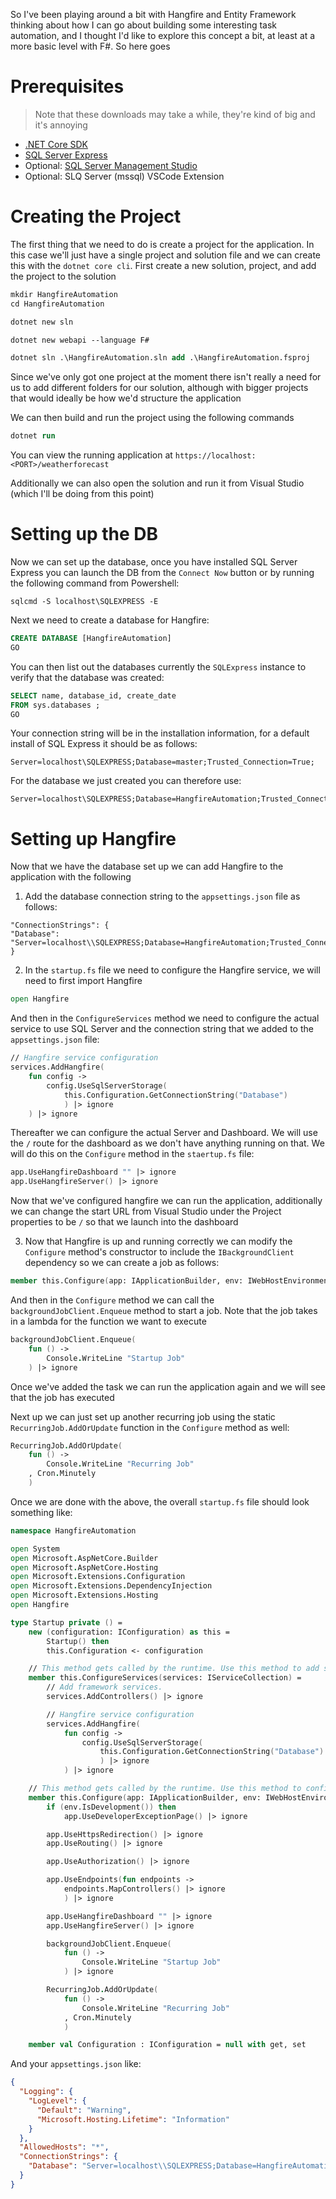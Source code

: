 So I've been playing around a bit with Hangfire and Entity Framework thinking about how I can go about building some interesting task automation, and I thought I'd like to explore this concept a bit, at least at a more basic level with F#. So here goes

# Prerequisites

> Note that these downloads may take a while, they're kind of big and it's annoying

- [.NET Core SDK](https://dotnet.microsoft.com/download)
- [SQL Server Express](https://www.microsoft.com/en-us/sql-server/sql-server-editions-express)
- Optional: [SQL Server Management Studio](https://docs.microsoft.com/en-us/sql/ssms/download-sql-server-management-studio-ssms?view=sql-server-ver15)
- Optional: SLQ Server (mssql) VSCode Extension

# Creating the Project

The first thing that we need to do is create a project for the application. In this case we'll just have a single project and solution file and we can create this with the `dotnet core cli`. First create a new solution, project, and add the project to the solution

```ps
mkdir HangfireAutomation
cd HangfireAutomation

dotnet new sln

dotnet new webapi --language F#

dotnet sln .\HangfireAutomation.sln add .\HangfireAutomation.fsproj
```

Since we've only got one project at the moment there isn't really a need for us to add different folders for our solution, although with bigger projects that would ideally be how we'd structure the application

We can then build and run the project using the following commands

```ps
dotnet run
```

You can view the running application at `https://localhost:<PORT>/weatherforecast`

Additionally we can also open the solution and run it from Visual Studio (which I'll be doing from this point)

# Setting up the DB

Now we can set up the database, once you have installed SQL Server Express you can launch the DB from the `Connect Now` button or by running the following command from Powershell:

```
sqlcmd -S localhost\SQLEXPRESS -E
```

Next we need to create a database for Hangfire:

```sql
CREATE DATABASE [HangfireAutomation]
GO
```

You can then list out the databases currently the `SQLExpress` instance to verify that the database was created:

```sql
SELECT name, database_id, create_date
FROM sys.databases ;
GO
```

Your connection string will be in the installation information, for a default install of SQL Express it should be as follows:

```
Server=localhost\SQLEXPRESS;Database=master;Trusted_Connection=True;
```

For the database we just created you can therefore use:

```
Server=localhost\SQLEXPRESS;Database=HangfireAutomation;Trusted_Connection=True;
```

# Setting up Hangfire

Now that we have the database set up we can add Hangfire to the application with the following

1. Add the database connection string to the `appsettings.json` file as follows:

```
"ConnectionStrings": {
"Database": "Server=localhost\\SQLEXPRESS;Database=HangfireAutomation;Trusted_Connection=True;"
}
```

2. In the `startup.fs` file we need to configure the Hangfire service, we will need to first import Hangfire

```fs
open Hangfire
```

And then in the `ConfigureServices` method we need to configure the actual service to use SQL Server and the connection string that we added to the `appsettings.json` file:

```fs
// Hangfire service configuration
services.AddHangfire(
    fun config ->
        config.UseSqlServerStorage(
            this.Configuration.GetConnectionString("Database")
            ) |> ignore
    ) |> ignore
```

Thereafter we can configure the actual Server and Dashboard. We will use the `/` route for the dashboard as we don't have anything running on that. We will do this on the `Configure` method in the `staertup.fs` file:

```fs
app.UseHangfireDashboard "" |> ignore
app.UseHangfireServer() |> ignore
```

Now that we've configured hangfire we can run the application, additionally we can change the start URL from Visual Studio under the Project properties to be `/` so that we launch into the dashboard

3. Now that Hangfire is up and running correctly we can modify the `Configure` method's constructor to include the `IBackgroundClient` dependency so we can create a job as follows:

```fs
member this.Configure(app: IApplicationBuilder, env: IWebHostEnvironment, backgroundJobClient: IBackgroundJobClient) =
```

And then in the `Configure` method we can call the `backgroundJobClient.Enqueue` method to start a job. Note that the job takes in a lambda for the function we want to execute

```fs
backgroundJobClient.Enqueue(
    fun () ->
        Console.WriteLine "Startup Job"
    ) |> ignore
```

Once we've added the task we can run the application again and we will see that the job has executed

Next up we can just set up another recurring job using the static `RecurringJob.AddOrUpdate` function in the `Configure` method as well:

```fs
RecurringJob.AddOrUpdate(
    fun () ->
        Console.WriteLine "Recurring Job"
    , Cron.Minutely
    )
```

Once we are done with the above, the overall `startup.fs` file should look something like:

```fs
namespace HangfireAutomation

open System
open Microsoft.AspNetCore.Builder
open Microsoft.AspNetCore.Hosting
open Microsoft.Extensions.Configuration
open Microsoft.Extensions.DependencyInjection
open Microsoft.Extensions.Hosting
open Hangfire

type Startup private () =
    new (configuration: IConfiguration) as this =
        Startup() then
        this.Configuration <- configuration

    // This method gets called by the runtime. Use this method to add services to the container.
    member this.ConfigureServices(services: IServiceCollection) =
        // Add framework services.
        services.AddControllers() |> ignore

        // Hangfire service configuration
        services.AddHangfire(
            fun config ->
                config.UseSqlServerStorage(
                    this.Configuration.GetConnectionString("Database")
                    ) |> ignore
            ) |> ignore

    // This method gets called by the runtime. Use this method to configure the HTTP request pipeline.
    member this.Configure(app: IApplicationBuilder, env: IWebHostEnvironment, backgroundJobClient: IBackgroundJobClient) =
        if (env.IsDevelopment()) then
            app.UseDeveloperExceptionPage() |> ignore

        app.UseHttpsRedirection() |> ignore
        app.UseRouting() |> ignore

        app.UseAuthorization() |> ignore

        app.UseEndpoints(fun endpoints ->
            endpoints.MapControllers() |> ignore
            ) |> ignore

        app.UseHangfireDashboard "" |> ignore
        app.UseHangfireServer() |> ignore

        backgroundJobClient.Enqueue(
            fun () ->
                Console.WriteLine "Startup Job"
            ) |> ignore

        RecurringJob.AddOrUpdate(
            fun () ->
                Console.WriteLine "Recurring Job"
            , Cron.Minutely
            )

    member val Configuration : IConfiguration = null with get, set
```

And your `appsettings.json` like:

```json
{
  "Logging": {
    "LogLevel": {
      "Default": "Warning",
      "Microsoft.Hosting.Lifetime": "Information"
    }
  },
  "AllowedHosts": "*",
  "ConnectionStrings": {
    "Database": "Server=localhost\\SQLEXPRESS;Database=HangfireAutomation;Trusted_Connection=True;"
  }
}
```
